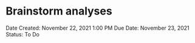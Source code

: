 # Brainstorm analyses

Date Created: November 22, 2021 1:00 PM
Due Date: November 23, 2021
Status: To Do